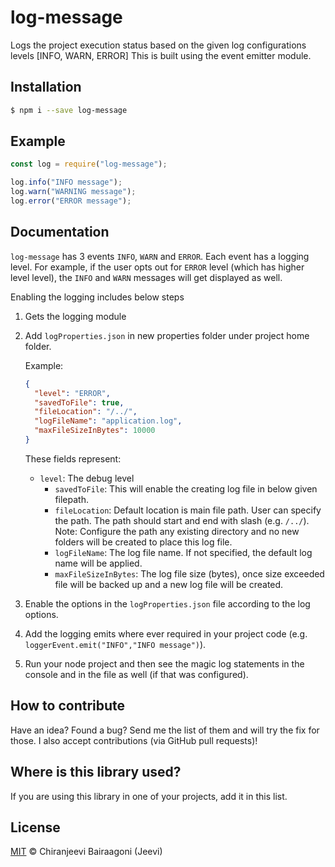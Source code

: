# log-message
Logs the project execution status based on the given log configurations levels [INFO, WARN, ERROR]
This is built using the event emitter module.

## Installation

```sh
$ npm i --save log-message
```

## Example

```js
const log = require("log-message");

log.info("INFO message");
log.warn("WARNING message");
log.error("ERROR message");
```

## Documentation
`log-message` has 3 events `INFO`, `WARN` and `ERROR`. Each event has a logging level. For example, if the user
opts out for `ERROR` level (which has higher level level), the `INFO` and `WARN` messages will get displayed as well.

Enabling the logging includes below steps

 1. Gets the logging module
 2. Add `logProperties.json` in new properties folder under project home folder.
 
    Example:

    ```json
    {
      "level": "ERROR",
      "savedToFile": true,
      "fileLocation": "/../",
      "logFileName": "application.log",
      "maxFileSizeInBytes": 10000
    }
    ```
    
    These fields represent:
    
     - `level`: The debug level
	   - `savedToFile`: This will enable the creating log file in below given filepath.
	   - `fileLocation`: Default location is main file path. User can specify the path. The path should start and end with slash (e.g. `/../`). Note: Configure the path any existing directory and no new folders will be created to place this log file.
	   - `logFileName`: The log file name. If not specified, the default log name will be applied.
	   - `maxFileSizeInBytes`: The log file size (bytes), once size exceeded file will be backed up and a new log file will be created.


 3. Enable the options in the `logProperties.json` file according to the log options.
 4. Add the logging emits where ever required in your project code (e.g. `loggerEvent.emit("INFO","INFO message")`).
 5. Run your node project and then see the magic log statements in the console and in the file as well (if that was configured).

## How to contribute
Have an idea? Found a bug? Send me the list of them and will try the fix for those. I also accept contributions (via GitHub pull requests)!

## Where is this library used?
If you are using this library in one of your projects, add it in this list.

## License
[MIT](http://showalicense.com/?year=2016&fullname=Chiranjeevi%20Bairaagoni%20(Jeevi)#license-mit) © Chiranjeevi Bairaagoni (Jeevi)